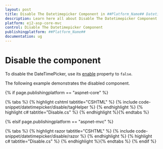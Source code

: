 ```yaml
---
layout: post
title: Disable The Datetimepicker Component in ##Platform_Name## Datetimepicker Component
description: Learn here all about Disable The Datetimepicker Component in Syncfusion ##Platform_Name## Datetimepicker component of syncfusion and more.
platform: ej2-asp-core-mvc
control: Disable The Datetimepicker Component
publishingplatform: ##Platform_Name##
documentation: ug
---
```



# Disable the component

To disable the DateTimePicker, use its
[enable](https://help.syncfusion.com/cr/aspnetcore-js2/Syncfusion.EJ2.Calendars.DateTimePicker.html#Syncfusion_EJ2_Calendars_DateTimePicker_Enabled)
property to `false`.

The following example demonstrates the disabled component.

{% if page.publishingplatform == "aspnet-core" %}

{% tabs %}
{% highlight cshtml tabtitle="CSHTML" %}
{% include code-snippet/datetimepicker/disable/tagHelper %}
{% endhighlight %}
{% highlight c# tabtitle="Disable.cs" %}
{% endhighlight %}{% endtabs %}

{% elsif page.publishingplatform == "aspnet-mvc" %}

{% tabs %}
{% highlight razor tabtitle="CSHTML" %}
{% include code-snippet/datetimepicker/disable/razor %}
{% endhighlight %}
{% highlight c# tabtitle="Disable.cs" %}
{% endhighlight %}{% endtabs %}
{% endif %}

